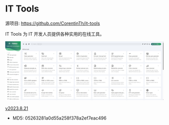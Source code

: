 # IT Tools

源项目: <https://github.com/CorentinTh/it-tools>

IT Tools 为 IT 开发人员提供各种实用的在线工具。

![it-tools](./it-tools.jpeg)

[v2023.8.21](https://github.com/Jay-Young/qpkg/releases/tag/v2023.8.21_autobangumi)

- MD5: 05263281a0d55a258f378a2ef7eac496
